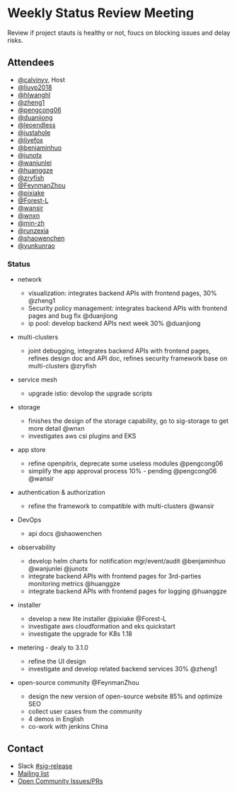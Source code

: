 # Weekly Status Review Meeting

Review if project stauts is healthy or not, foucs on blocking issues and delay risks.

## Attendees

- [@calvinyv](https://github.com/calvinyv), Host
- [@liuyp2018](https://github.com/liuyp2018)
- [@hlwanghl](https://github.com/hlwanghl)
- [@zheng1](https://github.com/zheng1)
- [@pengcong06](https://github.com/pengcong06)
- [@duanjiong](https://github.com/duanjiong)
- [@leoendless](https://github.com/leoendless)
- [@justahole](https://github.com/justahole)
- [@liyefox](https://github.com/liyefox)
- [@benjaminhuo](https://github.com/benjaminhuo)
- [@junotx](https://github.com/junotx)
- [@wanjunlei](https://github.com/wanjunlei)
- [@huanggze](https://github.com/huanggze)
- [@zryfish](https://github.com/zryfish)
- [@FeynmanZhou](https://github.com/FeynmanZhou)
- [@pixiake](https://github.com/pixiake)
- [@Forest-L](https://github.com/Forest-L)
- [@wansir](https://github.com/wansir)
- [@wnxn](https://github.com/wnxn)
- [@min-zh](https://github.com/min-zh)
- [@runzexia](https://github.com/runzexia)
- [@shaowenchen](https://github.com/shaowenchen)
- [@yunkunrao](https://github.com/yunkunrao)

### Status

- network
  - visualization: integrates backend APIs with frontend pages, 30% @zheng1
  - Security policy management: integrates backend APIs with frontend pages and bug fix @duanjiong
  - ip pool: develop backend APIs next week 30% @duanjiong
  
- multi-clusters
  
  - joint debugging, integrates backend APIs with frontend pages, refines design doc and API doc, refines security framework base on multi-clusters  @zryfish
  
- service mesh

  - upgrade istio: devolop the upgrade scripts

- storage
  - finishes the design of the storage capability, go to sig-storage to get more detail  @wnxn
  - investigates aws csi plugins and EKS

- app store
  - refine openpitrix, deprecate some useless modules @pengcong06
  - simplify the app approval process 10% - pending @pengcong06 @wansir
  
- authentication & authorization
  
  - refine the framework to compatible with multi-clusters @wansir
  
- DevOps
  - api docs @shaowenchen
  
- observability
  - develop helm charts for notification mgr/event/audit @benjaminhuo @wanjunlei @junotx
  - integrate backend APIs with frontend pages for 3rd-parties monitoring metrics @huanggze
  - integrate backend APIs with frontend pages for logging @huanggze
  
- installer
  
  - develop a new lite installer @pixiake @Forest-L
  - investigate aws cloudformation and eks quickstart
  - investigate the upgrade for K8s 1.18
  
- metering - dealy to 3.1.0
  - refine the UI design
  - investigate and develop related backend services 30% @zheng1
  
- open-source community @FeynmanZhou
  - design the new version of open-source website  85% and optimize SEO 
  - collect user cases from the community 
  - 4 demos in English
  - co-work with jenkins China

## Contact

- Slack [#sig-release](https://kubesphere.slack.com/messages/sig-release)
- [Mailing list](https://groups.google.com/forum/#!forum/kubesphere)
- [Open Community Issues/PRs](https://github.com/kubesphere/community/sig%2Frelease)
